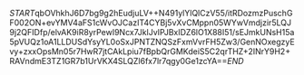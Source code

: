 $START$qbOVhkhJ6D7bg9g2hEudjuLV++N491ylYlQlCzV55/itRDozmzPuschGF002ON+evYMV4aFS1cWvOJCazIT4CYBj5vXvCMppn05WYwVmdjzir5LQJ9j2QFIDfp/elvAK9iR8yrPewI9Ncx7JklJvIPJBxIDZ6lO1X88I51/sEJmkUNsH15a5pVUQz1oA1LLDUSdYsyYL0oSxJPNTZNQSzFxmVvrFH5Zw3/GenNOxegzyEvy+zxxOpsMn05r7HwR7jtCAkLpiu7fBpbQrGMKdeiS5C2qrTHZ+2INrY9H2+RAVndmE3TZ1GR7b1UrVKX4SLQZl6fx7lr7qgy0Ge1zcYA==$END$